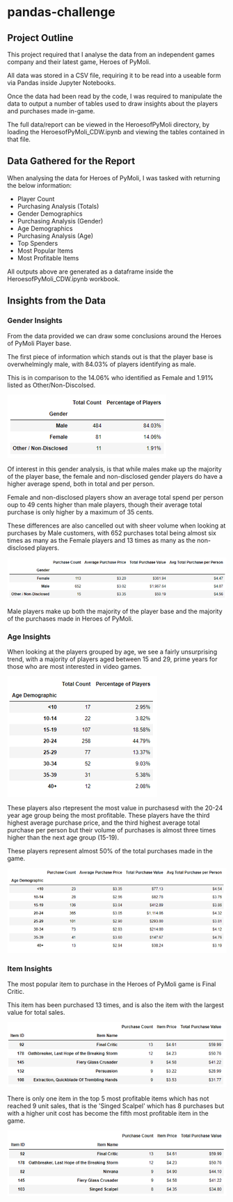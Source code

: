 # pandas-challenge

## Project Outline

This project required that I analyse the data from an independent games company and their latest game, Heroes of PyMoli.

All data was stored in a CSV file, requiring it to be read into a useable form via Pandas inside Jupyter Notebooks.

Once the data had been read by the code, I was required to manipulate the data to output a number of tables used to draw insights about the players and purchases made in-game.

The full data/report can be viewed in the HeroesofPyMoli directory, by loading the HeroesofPyMoli_CDW.ipynb and viewing the tables contained in that file.

## Data Gathered for the Report

When analysing the data for Heroes of PyMoli, I was tasked with returning the below information:

* Player Count
* Purchasing Analysis (Totals)
* Gender Demographics
* Purchasing Analysis (Gender)
* Age Demographics
* Purchasing Analysis (Age)
* Top Spenders
* Most Popular Items
* Most Profitable Items

All outputs above are generated as a dataframe inside the HeroesofPyMoli_CDW.ipynb workbook.

## Insights from the Data

### Gender Insights

From the data provided we can draw some conclusions around the Heroes of PyMoli Player base.

The first piece of information which stands out is that the player base is overwhelmingly male, with 84.03% of players identifying as male.

This is in comparison to the 14.06% who identified as Female and 1.91% listed as Other/Non-Discolsed.

![gender](/Images/gender.PNG)

Of interest in this gender analysis, is that while males make up the majority of the player base, the female and non-disclosed gender players do have a higher average spend, both in total and per person.

Female and non-disclosed players show an average total spend per person oup to 49 cents higher than male players, though their average total purchase is only higher by a maximum of 35 cents.

These differences are also cancelled out with sheer volume when looking at purchases by Male customers, with 652 purchases total being almost six times as many as the Female players and 13 times as many as the non-disclosed players.

![purchgen](/Images/purchgen.PNG)

Male players make up both the majority of the player base and the majority of the purchases made in Heroes of PyMoli.


### Age Insights

When looking at the players grouped by age, we see a fairly unsurprising trend, with a majority of players aged between 15 and 29, prime years for those who are most interested in video games.

![agedemo](Images/agedemo.PNG)

These players also rtepresent the most value in purchasesd with the 20-24 year age group being the most profitable. These players have the third highest average purchase price, and the third highest average total purchase per person but their volume of purchases is almost three times higher than the next age group (15-19).

These players represent almost 50% of the total purchases made in the game.

![purchage](Images/agepurch.PNG)


### Item Insights

The most popular item to purchase in the Heroes of PyMoli game is Final Critic.

This item has been purchased 13 times, and is also the item with the largest value for total sales.

![itemcount](Images/itemcount.PNG)

There is only one item in the top 5 most profitable items which has not reached 9 unit sales, that is the 'Singed Scalpel' which has 8 purchases but with a higher unit cost has become the fifth most profitable item in the game.

![itemval](Images/itemval.PNG)
